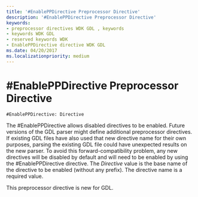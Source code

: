 ```yaml
---
title: '#EnablePPDirective Preprocessor Directive'
description: '#EnablePPDirective Preprocessor Directive'
keywords:
- preprocessor directives WDK GDL , keywords
- keywords WDK GDL
- reserved keywords WDK
- EnablePPDirective directive WDK GDL
ms.date: 04/20/2017
ms.localizationpriority: medium
---
```


# \#EnablePPDirective Preprocessor Directive


```GDL
#EnablePPDirective: Directive
```

The \#EnablePPDirective allows disabled directives to be enabled. Future versions of the GDL parser might define additional preprocessor directives. If existing GDL files have also used that new directive name for their own purposes, parsing the existing GDL file could have unexpected results on the new parser. To avoid this forward-compatibility problem, any new directives will be disabled by default and will need to be enabled by using the \#EnablePPDirective directive. The *Directive* value is the base name of the directive to be enabled (without any prefix). The directive name is a required value.

This preprocessor directive is new for GDL.

